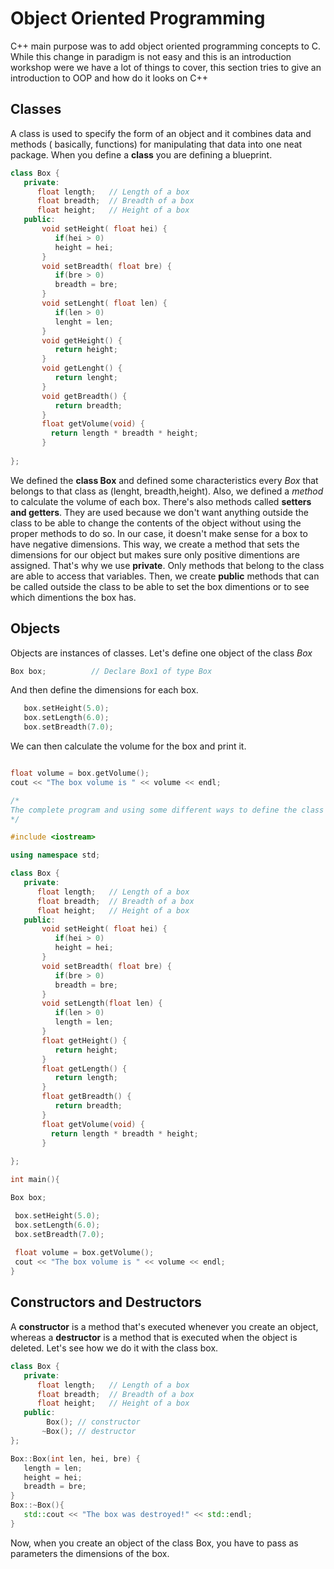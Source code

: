 # Object Oriented Programming
C++ main purpose was to add object oriented programming concepts to C. While this change in paradigm is not easy and this is an introduction workshop were we have a lot of things to cover, this section tries to give an introduction to OOP and how do it looks on C++


## Classes

A class is used to specify the form of an object and it combines data and methods ( basically, functions) for manipulating that data into one neat package. When you define a **class** you are defining a blueprint.
```c++
class Box {
   private:
      float length;   // Length of a box
      float breadth;  // Breadth of a box
      float height;   // Height of a box
   public:
       void setHeight( float hei) {
          if(hei > 0)
          height = hei;
       }
       void setBreadth( float bre) {
          if(bre > 0) 
          breadth = bre;
       }
       void setLenght( float len) {
          if(len > 0)
          lenght = len;
       }
       void getHeight() {
          return height;
       }
       void getLenght() {
          return lenght;
       }  
       void getBreadth() {
          return breadth;
       }
       float getVolume(void) {
         return length * breadth * height;
       }
  
};
```
We defined the **class Box** and defined some characteristics every *Box* that belongs to that class as (lenght, breadth,height). Also, we defined a *method* to calculate the volume of each box. There's also methods called **setters and getters**. They are used because we don't want anything outside the class to be able to change the contents of the object without using the proper methods to do so. In our case, it doesn't make sense for a box to have negative dimensions. This way, we create a method that sets the dimensions for our object but makes sure only positive dimentions are assigned. That's why we use **private**. Only methods that belong to the class are able to access that variables. Then, we create **public** methods that can be called outside the class to be able to set the box dimentions or to see which dimentions the box has.

## Objects

Objects are instances of classes. Let's define one object of the class *Box*
```c++
Box box;          // Declare Box1 of type Box

```
And then define the dimensions for each box.
```c++
   box.setHeight(5.0); 
   box.setLength(6.0); 
   box.setBreadth(7.0);
```
We can then calculate the volume for the box and print it.
```c++

float volume = box.getVolume();
cout << "The box volume is " << volume << endl;
```


```c++
/*
The complete program and using some different ways to define the class
*/

#include <iostream>

using namespace std;

class Box {
   private:
      float length;   // Length of a box
      float breadth;  // Breadth of a box
      float height;   // Height of a box
   public:
       void setHeight( float hei) {
          if(hei > 0)
          height = hei;
       }
       void setBreadth( float bre) {
          if(bre > 0) 
          breadth = bre;
       }
       void setLength(float len) {
          if(len > 0)
          length = len;
       }
       float getHeight() {
          return height;
       }
       float getLength() {
          return length;
       }  
       float getBreadth() {
          return breadth;
       }
       float getVolume(void) {
         return length * breadth * height;
       }
  
};

int main(){

Box box; 

 box.setHeight(5.0); 
 box.setLength(6.0); 
 box.setBreadth(7.0);
  
 float volume = box.getVolume();
 cout << "The box volume is " << volume << endl;
}
```

## Constructors and Destructors
A **constructor** is a method that's executed whenever you create an object, whereas a **destructor** is a method that is executed when the object is deleted.
Let's see how we do it with the class box.
```c++
class Box {
   private:
      float length;   // Length of a box
      float breadth;  // Breadth of a box
      float height;   // Height of a box
   public:
        Box(); // constructor
       ~Box(); // destructor
};

Box::Box(int len, hei, bre) {
   length = len;
   height = hei;
   breadth = bre;
}
Box::~Box(){
   std::cout << "The box was destroyed!" << std::endl;
}

```
Now, when you create an object of the class Box, you have to pass as parameters the dimensions of the box.

